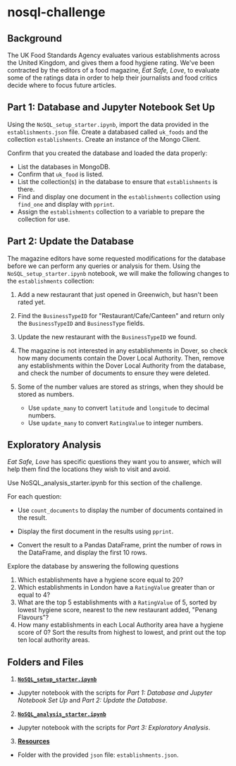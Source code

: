 # nosql-challenge

## Background

The UK Food Standards Agency evaluates various establishments across the United Kingdom, and gives them a food hygiene rating. We've been contracted by the editors of a food magazine, *Eat Safe, Love*, to evaluate some of the ratings data in order to help their journalists and food critics decide where to focus future articles.

## Part 1: Database and Jupyter Notebook Set Up

Using the `NoSQL_setup_starter.ipynb`, import the data provided in the `establishments.json` file.  Create a databased called `uk_foods` and the collection `establishments`.  Create an instance of the Mongo Client.

Confirm that you created the database and loaded the data properly:

- List the databases in MongoDB.
- Confirm that `uk_food` is listed.
- List the collection(s) in the database to ensure that `establishments` is there.
- Find and display one document in the `establishments` collection using `find_one` and display with `pprint`.
- Assign the `establishments` collection to a variable to prepare the collection for use.

## Part 2: Update the Database

The magazine editors have some requested modifications for the database before we can perform any queries or analysis for them. Using the `NoSQL_setup_starter.ipynb` notebook, we will make the following changes to the `establishments` collection:

1. Add a new restaurant that just opened in Greenwich, but hasn't been rated yet.

2. Find the `BusinessTypeID` for "Restaurant/Cafe/Canteen" and return only the `BusinessTypeID` and `BusinessType` fields.

3. Update the new restaurant with the `BusinessTypeID` we found.

4. The magazine is not interested in any establishments in Dover, so check how many documents contain the Dover Local Authority. Then, remove any establishments within the Dover Local Authority from the database, and check the number of documents to ensure they were deleted.

5. Some of the number values are stored as strings, when they should be stored as numbers.

   - Use `update_many` to convert `latitude` and `longitude` to decimal numbers.
   - Use u`pdate_many` to convert `RatingValue` to integer numbers.

## Exploratory Analysis

*Eat Safe, Love* has specific questions they want you to answer, which will help them find the locations they wish to visit and avoid.

Use NoSQL_analysis_starter.ipynb for this section of the challenge.

For each question:

- Use `count_documents` to display the number of documents contained in the result.

- Display the first document in the results using `pprint`.

- Convert the result to a Pandas DataFrame, print the number of rows in the DataFrame, and display the first 10 rows.

Explore the database by answering the following questions

1. Which establishments have a hygiene score equal to 20?
2. Which establishments in London have a `RatingValue` greater than or equal to 4?
3. What are the top 5 establishments with a `RatingValue` of 5, sorted by lowest hygiene score, nearest to the new restaurant added, "Penang Flavours"?
4. How many establishments in each Local Authority area have a hygiene score of 0? Sort the results from highest to lowest, and print out the top ten local authority areas.

## Folders and Files

1. **[`NoSQL_setup_starter.ipynb`](https://github.com/blmccourt/nosql-challenge/blob/main/NoSQL_setup_starter.ipynb)**

- Jupyter notebook with the scripts for *Part 1: Database and Jupyter Notebook Set Up* and *Part 2: Update the Database*.

2. **[`NoSQL_analysis_starter.ipynb`](https://github.com/blmccourt/nosql-challenge/blob/main/NoSQL_analysis_starter.ipynb)**

- Jupyter notebook with the scripts for *Part 3: Exploratory Analysis*.

3. **[Resources](https://github.com/blmccourt/nosql-challenge/tree/main/Resources)**

- Folder with the provided `json` file: `establishments.json`.
